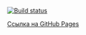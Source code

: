 [![Build status](https://ci.appveyor.com/api/projects/status/pqw2icbqsfyj2d00?svg=true)](https://ci.appveyor.com/project/ADeoZ/ahj-forms-2)

[Ссылка на GitHub Pages](https://adeoz.github.io/ahj-forms-2/)
